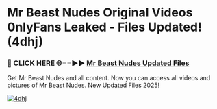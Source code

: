# Mr Beast Nudes Original Videos 0nlyFans Leaked - Files Updated! (4dhj)

<h3>🔴 CLICK HERE 🌐==►► <a href="https://tinyurl.com/52m3yx9h" rel="nofollow">Mr Beast Nudes Updated Files</a></h3>

Get Mr Beast Nudes and all content. Now you can access all videos and pictures of Mr Beast Nudes. New Updated Files 2025!

[![4dhj](https://i.imgur.com/TnHtlc8.gif)](https://tinyurl.com/52m3yx9h)
